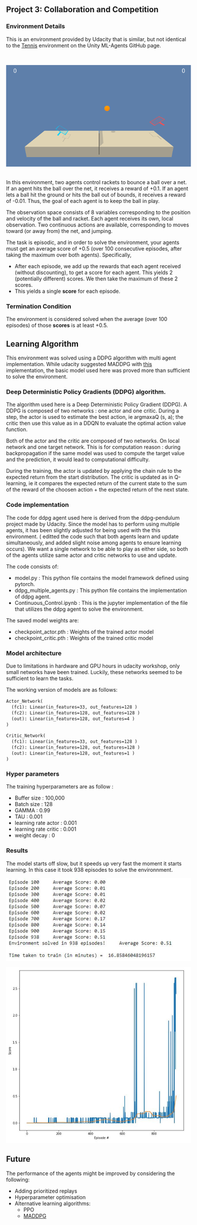 ## Project 3: Collaboration and Competition

</hr>

### Environment Details
This is an environment provided by Udacity that is similar, but not identical to the [Tennis](https://github.com/Unity-Technologies/ml-agents/blob/master/docs/Learning-Environment-Examples.md#tennis) environment on the Unity ML-Agents GitHub page.

</br>

![tennis](https://github.com/p-Cyan/Udacity_DeepRL_P3_Collaboration_and_Competition/blob/main/images/Agent%20demonstration.gif)
</br>
</br>

In this environment, two agents control rackets to bounce a ball over a net. If an agent hits the ball over the net, it receives a reward of +0.1.  If an agent lets a ball hit the ground or hits the ball out of bounds, it receives a reward of -0.01.  Thus, the goal of each agent is to keep the ball in play.

The observation space consists of 8 variables corresponding to the position and velocity of the ball and racket. Each agent receives its own, local observation.  Two continuous actions are available, corresponding to moves toward (or away from) the net, and jumping.

The task is episodic, and in order to solve the environment, your agents must get an average score of +0.5 (over 100 consecutive episodes, after taking the maximum over both agents). Specifically,

- After each episode, we add up the rewards that each agent received (without discounting), to get a score for each agent. This yields 2 (potentially different) scores. We then take the maximum of these 2 scores.
- This yields a single **score** for each episode.


### Termination Condition
The environment is considered solved when the average (over 100 episodes) of those **scores** is at least +0.5.

## Learning Algorithm

This environment was solved using a DDPG algorithm with multi agent implementation. While udacity suggested MADDPG with [this](https://arxiv.org/pdf/1706.02275v4.pdf) implementation, the basic model used here was proved more than sufficient to solve the environment.

### Deep Deterministic Policy Gradients (DDPG) algorithm.

The algorithm used here is a Deep Deterministic Policy Gradient (DDPG). A DDPG is composed of two networks : one actor and one critic. During a step, the actor is used to estimate the best action, ie argmaxaQ (s, a); the critic then use this value as in a DDQN to evaluate the optimal action value function.

Both of the actor and the critic are composed of two networks. On local network and one target network. This is for computation reason : during backpropagation if the same model was used to compute the target value and the prediction, it would lead to computational difficulty.

During the training, the actor is updated by applying the chain rule to the expected return from the start distribution. The critic is updated as in Q-learning, ie it compares the expected return of the current state to the sum of the reward of the choosen action + the expected return of the next state.

### Code implementation
The code for ddpg agent used here is derived from the ddpg-pendulum project made by Udacity. Since the model has to perform using multiple agents, it has been slightly adjusted for being used with the this environment. ( editted the code such that both agents learn and update simultaneously, and added slight noise among agents to ensure learning occurs).
We want a single network to be able to play as either side, so both of the agents utilize same actor and critic networks to use and update. 

The code consists of:
- model.py : This python file contains the model framework defined using pytorch.
- ddpg_multiple_agents.py : This python file contains the implementation of ddpg agent.
- Continuous_Control.ipynb : This is the jupyter implementation of the file that utilizes the ddpg agent to solve the environment.

The saved model weights are:
- checkpoint_actor.pth : Weights of the trained actor model
- checkpoint_critic.pth : Weights of the trained critic model

### Model architecture

Due to limitations in hardware and GPU hours in udacity workshop, only small networks have been trained. Luckily, these networks seemed to be sufficient to learn the tasks.

The working version of models are as follows:

```
Actor_Network(
  (fc1): Linear(in_features=33, out_features=128 )
  (fc2): Linear(in_features=128, out_features=128 )
  (out): Linear(in_features=128, out_features=4 )
)
```
```
Critic_Network(
  (fc1): Linear(in_features=33, out_features=128 )
  (fc2): Linear(in_features=128, out_features=128 )
  (out): Linear(in_features=128, out_features=1 )
)
```

### Hyper parameters

The training hyperparameters are as follow :
- Buffer size : 100,000
- Batch size : 128
- GAMMA : 0.99
- TAU : 0.001
- learning rate actor : 0.001
- learning rate critic : 0.001
- weight decay : 0

### Results

The model starts off slow, but it speeds up very fast the moment it starts learning. In this case it took 938 episodes to solve the environnment.

![results](https://github.com/p-Cyan/Udacity_DeepRL_P3_Collaboration_and_Competition/blob/main/images/History.JPG)

![plot](https://github.com/p-Cyan/Udacity_DeepRL_P3_Collaboration_and_Competition/blob/main/images/graph.JPG)

## Future
The performance of the agents might be improved by considering the following:

- Adding prioritized replays
- Hyperparameter optimisation 
- Alternative learning algorithms: 
  - PPO
  - [MADDPG](https://arxiv.org/pdf/1706.02275v4.pdf)
